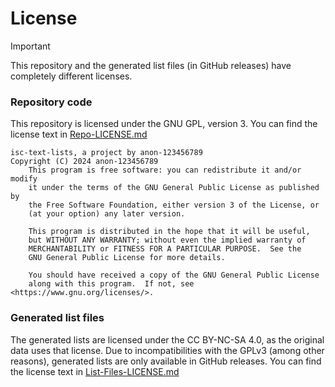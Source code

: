# License
> [!IMPORTANT]
> This repository and the generated list files (in GitHub releases) have completely different licenses.

### Repository code
This repository is licensed under the GNU GPL, version 3. You can find the license text in [Repo-LICENSE.md](Repo-LICENSE.md)
```
isc-text-lists, a project by anon-123456789
Copyright (C) 2024 anon-123456789
    This program is free software: you can redistribute it and/or modify
    it under the terms of the GNU General Public License as published by
    the Free Software Foundation, either version 3 of the License, or
    (at your option) any later version.

    This program is distributed in the hope that it will be useful,
    but WITHOUT ANY WARRANTY; without even the implied warranty of
    MERCHANTABILITY or FITNESS FOR A PARTICULAR PURPOSE.  See the
    GNU General Public License for more details.

    You should have received a copy of the GNU General Public License
    along with this program.  If not, see <https://www.gnu.org/licenses/>.
```

### Generated list files
The generated lists are licensed under the CC BY-NC-SA 4.0, as the original data uses that license. Due to incompatibilities with the GPLv3 (among other reasons), generated lists are only available in GitHub releases. You can find the license text in [List-Files-LICENSE.md](List-Files-LICENSE.md)